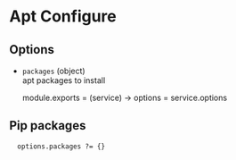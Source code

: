 
# Apt Configure

## Options

* `packages` (object)   
   apt packages to install

    module.exports = (service) ->
      options = service.options

## Pip packages

      options.packages ?= {}